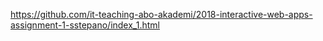 https://github.com/it-teaching-abo-akademi/2018-interactive-web-apps-assignment-1-sstepano/index_1.html
